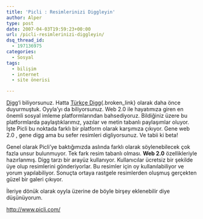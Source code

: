 ```yaml
---
title: 'Picli : Resimlerinizi Diggleyin'
author: Alper
type: post
date: 2007-04-03T19:59:23+00:00
url: /picli-resimlerinizi-diggleyin/
dsq_thread_id:
  - 197136975
categories:
  - Sosyal
tags:
  - bilişim
  - internet
  - site önerisi

---
```

[Digg][1]&#8216;i biliyorsunuz. Hatta [Türkçe Digg][2]{.broken_link} olarak daha önce duyurmuştuk. Oyyla&#8217;yı da biliyorsunuz. Web 2.0 ile hayatımıza giren en önemli sosyal imleme platformlarından bahsediyoruz. Bildiğiniz üzere bu platformlarda paylaştıklarımız, yazılar ve metin tabanlı paylaşımlar oluyor. İşte Picli bu noktada farklı bir platform olarak karşımıza çıkıyor. Gene web 2.0 , gene digg ama bu sefer resimleri digliyorsunuz. Ve tabii ki beta!

Genel olarak Picli&#8217;ye baktığımızda aslında farklı olarak söylenebilecek çok fazla unsur bulunmuyor. Tek fark resim tabanlı olması. **Web 2.0** özellikleriyle hazırlanmış. Digg tarzı bir arayüz kullanıyor. Kullanıcılar ücretsiz bir şekilde üye olup resimlerini gönderiyorlar. Bu resimler için oy kullanılabiliyor ve yorum yapılabiliyor. Sonuçta ortaya rastgele resimlerden oluşmuş gerçekten güzel bir galeri çıkıyor.

İleriye dönük olarak oyyla üzerine de böyle birşey eklenebilir diye düşünüyorum.

http://www.picli.com/

 [1]: http://digg.com/
 [2]: https://www.murekkep.org/oyyla-com-turkce-digg-227